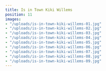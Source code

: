 ```yaml
---
title: Is in Town Kiki Willems
position: 11
images:
- "/uploads/is-in-town-kiki-willems-01.jpg"
- "/uploads/is-in-town-kiki-willems-02.jpg"
- "/uploads/is-in-town-kiki-willems-03.jpg"
- "/uploads/is-in-town-kiki-willems-04.jpg"
- "/uploads/is-in-town-kiki-willems-05.jpg"
- "/uploads/is-in-town-kiki-willems-06.jpg"
- "/uploads/is-in-town-kiki-willems-07.jpg"
- "/uploads/is-in-town-kiki-willems-08.jpg"
- "/uploads/is-in-town-kiki-willems-09.jpg"
---
```


